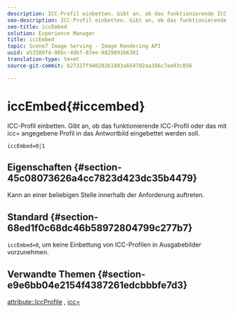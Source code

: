 ```yaml
---
description: ICC-Profil einbetten. Gibt an, ob das funktionierende ICC-Profil oder das mit icc= angegebene Profil in das Antwortbild eingebettet werden soll.
seo-description: ICC-Profil einbetten. Gibt an, ob das funktionierende ICC-Profil oder das mit icc= angegebene Profil in das Antwortbild eingebettet werden soll.
seo-title: iccEmbed
solution: Experience Manager
title: iccEmbed
topic: Scene7 Image Serving - Image Rendering API
uuid: a53580f4-86bc-4dbf-87ee-8829091b6381
translation-type: tm+mt
source-git-commit: b27327f940202b1883a654702aa386c7ae83c856

---
```



# iccEmbed{#iccembed}

ICC-Profil einbetten. Gibt an, ob das funktionierende ICC-Profil oder das mit icc= angegebene Profil in das Antwortbild eingebettet werden soll.

`iccEmbed=0|1`

## Eigenschaften {#section-45c08073626a4cc7823d423dc35b4479}

Kann an einer beliebigen Stelle innerhalb der Anforderung auftreten.

## Standard {#section-68ed1f0c68dc46b58972804799c277b7}

`iccEmbed=0`, um keine Einbettung von ICC-Profilen in Ausgabebilder vorzunehmen.

## Verwandte Themen {#section-e9e6bb04e2154f4387261edcbbbfe7d3}

[attribute::IccProfile](../../../../../ir-api/material-cat/image-rendering-api-ref/c-ir-material-catalog/c-ir-attributes-reference/r-ir-iccprofilegray.md#reference-712f1d0dcca748df9aaf495681bb39e6) , [icc=](../../../../../ir-api/http-protocol/image-rendering-api-ref/c-ir-http-protocol-ref/c-ir-http-protocol-command-reference/r-ir-icc.md#reference-86a2fff3cef24982ad2063d977a16e06)
